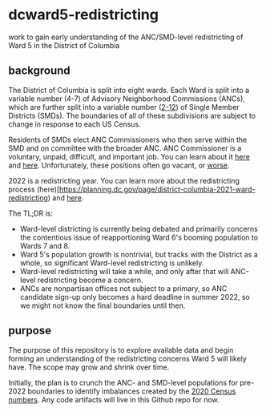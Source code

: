 # dcward5-redistricting
work to gain early understanding of the ANC/SMD-level redistricting of Ward 5 in the District of Columbia

## background
The District of Columbia is split into eight wards. Each Ward is split into a variable number (4-7) of Advisory Neighborhood Commissions (ANCs), which are further split into a variable number ([2-12](https://twitter.com/ANCJonah/status/1444102088187908096?s=20)) of Single Member Districts (SMDs). The boundaries of all of these subdivisions are subject to change in response to each US Census.

Residents of SMDs elect ANC Commissioners who then serve within the SMD and on committee with the broader ANC. ANC Commissioner is a voluntary, unpaid, difficult, and important job. You can learn about it [here](https://anc.dc.gov/page/about-ancs) and [here](https://ggwash.org/view/43008/advisory-neighborhood-commissions-explained). Unfortunately, these positions often go vacant, or [worse](https://twitter.com/PritaPiekara/status/1445941469999730688?s=20).

2022 is a redistricting year. You can learn more about the redistricting process (here)[https://planning.dc.gov/page/district-columbia-2021-ward-redistricting) and [here](https://dcist.com/story/21/05/25/as-d-c-kicks-off-redistricting-process-two-concerns-emerge-timing-and-parking/).

The TL;DR is:
- Ward-level districting is currently being debated and primarily concerns the contentious issue of reapportioning Ward 6's booming population to Wards 7 and 8.
- Ward 5's population growth is nontrivial, but tracks with the District as a whole, so significant Ward-level redistricting is unlikely.
- Ward-level redistricting will take a while, and only after that will ANC-level redistricting become a concern.
- ANCs are nonpartisan offices not subject to a primary, so ANC candidate sign-up only becomes a hard deadline in summer 2022, so we might not know the final boundaries until then.

## purpose
The purpose of this repository is to explore available data and begin forming an understanding of the redistricting concerns Ward 5 will likely have. The scope may grow and shrink over time.

Initially, the plan is to crunch the ANC- and SMD-level populations for pre-2022 boundaries to identify imbalances created by the [2020 Census numbers](https://planning.dc.gov/publication/2020-census-information-and-data). Any code artifacts will live in this Github repo for now.
